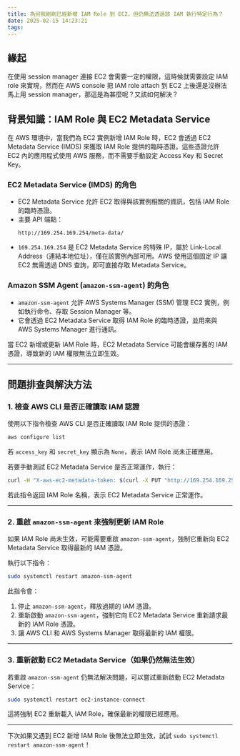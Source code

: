 ```yaml
---
title: 為何我剛剛已經新增 IAM Role 到 EC2，但仍無法透過該 IAM 執行特定行為？
date: 2025-02-15 14:23:21
tags:
---
```


## 緣起
在使用 session manager 連接 EC2 會需要一定的權限，這時候就需要設定 IAM role 來實現，然而在 AWS console 把 IAM role attach 到 EC2 上後還是沒辦法馬上用 session manager，那這是為甚麼呢？又該如何解決？

## 背景知識：IAM Role 與 EC2 Metadata Service

在 AWS 環境中，當我們為 EC2 實例新增 IAM Role 時，EC2 會透過 EC2 Metadata Service (IMDS) 來獲取 IAM Role 提供的臨時憑證。這些憑證允許 EC2 內的應用程式使用 AWS 服務，而不需要手動設定 Access Key 和 Secret Key。

### EC2 Metadata Service (IMDS) 的角色

- EC2 Metadata Service 允許 EC2 取得與該實例相關的資訊，包括 IAM Role 的臨時憑證。
- 主要 API 端點：
  ```
  http://169.254.169.254/meta-data/
  ```
- `169.254.169.254` 是 EC2 Metadata Service 的特殊 IP，屬於 Link-Local Address（連結本地位址），僅在該實例內部可用。AWS 使用這個固定 IP 讓 EC2 無需透過 DNS 查詢，即可直接存取 Metadata Service。

### Amazon SSM Agent (`amazon-ssm-agent`) 的角色

- `amazon-ssm-agent` 允許 AWS Systems Manager (SSM) 管理 EC2 實例，例如執行命令、存取 Session Manager 等。
- 它會透過 EC2 Metadata Service 取得 IAM Role 的臨時憑證，並用來與 AWS Systems Manager 進行通訊。

當 EC2 新增或更新 IAM Role 時，EC2 Metadata Service 可能會緩存舊的 IAM 憑證，導致新的 IAM 權限無法立即生效。

---

## 問題排查與解決方法

### 1. 檢查 AWS CLI 是否正確讀取 IAM 認證

使用以下指令檢查 AWS CLI 是否正確讀取 IAM Role 提供的憑證：

```bash
aws configure list
```

若 `access_key` 和 `secret_key` 顯示為 `None`，表示 IAM Role 尚未正確應用。

若要手動測試 EC2 Metadata Service 是否正常運作，執行：

```bash
curl -H "X-aws-ec2-metadata-token: $(curl -X PUT "http://169.254.169.254/latest/api/token" -H "X-aws-ec2-metadata-token-ttl-seconds: 21600")" http://169.254.169.254/latest/meta-data/iam/security-credentials/
```

若此指令返回 IAM Role 名稱，表示 EC2 Metadata Service 正常運作。

---

### 2️. 重啟 `amazon-ssm-agent` 來強制更新 IAM Role

如果 IAM Role 尚未生效，可能需要重啟 `amazon-ssm-agent`，強制它重新向 EC2 Metadata Service 取得最新的 IAM 憑證。

執行以下指令：

```bash
sudo systemctl restart amazon-ssm-agent
```

此指令會：

1. 停止 `amazon-ssm-agent`，釋放過期的 IAM 憑證。
2. 重新啟動 `amazon-ssm-agent`，強制它向 EC2 Metadata Service 重新請求最新的 IAM Role 憑證。
3. 讓 AWS CLI 和 AWS Systems Manager 取得最新的 IAM 權限。

---

### 3️. 重新啟動 EC2 Metadata Service（如果仍然無法生效）

若重啟 `amazon-ssm-agent` 仍無法解決問題，可以嘗試重新啟動 EC2 Metadata Service：

```bash
sudo systemctl restart ec2-instance-connect
```

這將強制 EC2 重新載入 IAM Role，確保最新的權限已經應用。

---
下次如果又遇到 EC2 新增 IAM Role 後無法立即生效，試試 `sudo systemctl restart amazon-ssm-agent`！
